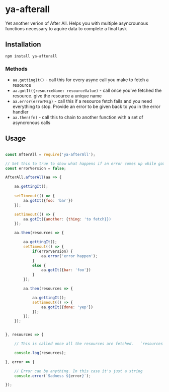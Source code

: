 # ya-afterall
Yet another verion of After All.  Helps you with multiple asyncrounous functions necessary to aquire data to complete a final task




## Installation

```
npm install ya-afterall
```


### Methods

- `aa.gettingIt()` - call this for every async call you make to fetch a resource
- `aa.gotIt({resourceName: resourceValue)` - call once you've fetched the resource. give the resource a unique name
- `aa.error(errorMsg)` - call this if a resource fetch fails and you need everything to stop. Provide an error to be given back to you in the error handler
- `aa.then(fn)` - call this to chain to another function with a set of asyncronous calls



## Usage
```js

const AfterAll = require('ya-afterAll');

// Set this to true to show what happens if an error comes up while gathering resources
const errorVersion = false;

AfterAll.afterAll(aa => {

	aa.gettingIt();
	
	setTimeout(() => {
		aa.gotIt({foo: 'bar'})
	});

	setTimeout(() => {
		aa.gotIt({another: {thing: 'to fetch}})
	});

	aa.then(resources => {

		aa.gettingIt();
		setTimeout(() => {
			if(errorVersion) {
				aa.error('error happen');
			}
			else {
				aa.gotIt({bar: 'foo'})
			}
		});

		aa.then(resources => {

			aa.gettingIt();
			setTimeout(() => {
				aa.gotIt({done: 'yep'})
			});
		});
	});


}, resources => {

	// This is called once all the resources are fetched.   `resources` is an object with all the data fetched above

	console.log(resources);

}, error => {

	// Error can be anything. In this case it's just a string
	console.error(`Sadness ${error}`);

});
